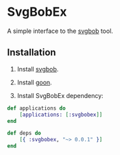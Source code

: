 # SvgBobEx
A simple interface to the [svgbob](https://github.com/ivanceras/svgbobrus) tool.


Installation
------------

1. Install [svgbob](https://github.com/ivanceras/svgbobrus).

2. Install [goon](https://github.com/alco/goon).

3. Install SvgBobEx dependency:

```elixir
def applications do
    [applications: [:svgbobex]]
end

def deps do
    [{ :svgbobex, "~> 0.0.1" }]
end
```
